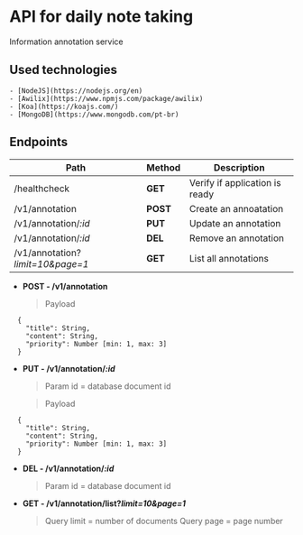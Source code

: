 # API for daily note taking

Information annotation service

## Used technologies

    - [NodeJS](https://nodejs.org/en)
    - [Awilix](https://www.npmjs.com/package/awilix)
    - [Koa](https://koajs.com/)
    - [MongoDB](https://www.mongodb.com/pt-br)

## Endpoints

| Path                             | Method   | Description                    |
| -------------------------------- | -------- | ------------------------------ |
| /healthcheck                     | **GET**  | Verify if application is ready |
| /v1/annotation                   | **POST** | Create an annoatation          |
| /v1/annotation/_:id_             | **PUT**  | Update an annotation           |
| /v1/annotation/_:id_             | **DEL**  | Remove an annotation           |
| /v1/annotation?_limit=10&page=1_ | **GET**  | List all annotations           |

- **POST - /v1/annotation**
  > Payload

```
  {
    "title": String,
    "content": String,
    "priority": Number [min: 1, max: 3]
  }
```

- **PUT - /v1/annotation/_:id_**

  > Param id = database document id
  
  > Payload

```
  {
    "title": String,
    "content": String,
    "priority": Number [min: 1, max: 3]
  }
```


- **DEL - /v1/annotation/_:id_**

  > Param id = database document id

- **GET - /v1/annotation/list?_limit=10&page=1_**
  > Query limit = number of documents
  > Query page = page number
